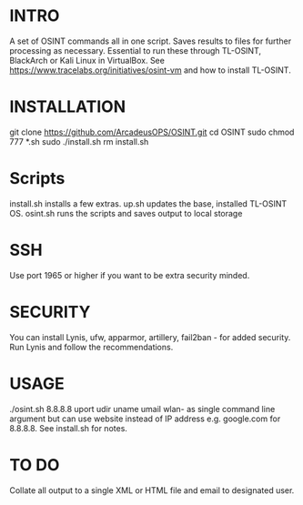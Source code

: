 # INTRO
A set of OSINT commands all in one script. Saves results to files for further processing as necessary.
Essential to run these through TL-OSINT, BlackArch or Kali Linux in VirtualBox. See https://www.tracelabs.org/initiatives/osint-vm and how to install TL-OSINT.

# INSTALLATION
git clone https://github.com/ArcadeusOPS/OSINT.git
cd OSINT
sudo chmod 777 *.sh
sudo ./install.sh
rm install.sh

# Scripts
install.sh installs a few extras.
up.sh updates the base, installed TL-OSINT OS.
osint.sh runs the scripts and saves output to local storage

# SSH
Use port 1965 or higher if you want to be extra security minded.

# SECURITY
You can install Lynis, ufw, apparmor, artillery, fail2ban - for added security.
Run Lynis and follow the recommendations.

# USAGE
./osint.sh 8.8.8.8 uport udir uname umail wlan- as single command line argument but can use website instead of IP address e.g. google.com for 8.8.8.8.
See install.sh for notes.

# TO DO
Collate all output to a single XML or HTML file and email to designated user.
